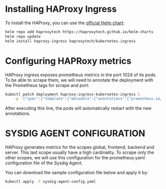 # Installing HAProxy Ingress
To install the HAProxy, you can use the [official Helm chart](https://github.com/haproxytech/helm-charts):
```sh
helm repo add haproxytech https://haproxytech.github.io/helm-charts
helm repo update
helm install haproxy-ingress haproxytech/kubernetes-ingress
```

# Configuring HAPRoxy metrics
HAProxy ingress exposes prometheus metrics in the port 1024 of its pods. To be able to scrape them, we will need to annotate the deployment with the Prometheus tags for scrape and port:
```sh
kubectl patch deployment haproxy-ingress-kubernetes-ingress \
    -p '{"spec":{"template":{"metadata":{"annotations":{"prometheus.io/scrape": "true", "prometheus.io/port": "1024", "prometheus.io/path": "/metrics"}}}}}'
```
After executing this line, the pods will automatically restart with the new annotations.

# SYSDIG AGENT CONFIGURATION
HAProxy generates metrics for the scopes global, frontend, backend and server. This last scope usually have a high cardinality.
To scrape only the other scopes, we will use this configuration for the prometheus.yaml configuration file of the Sysdig Agent.

You can download the sample configuration file below and apply it by:
```bash
kubectl apply -f sysdig-agent-config.yaml
```